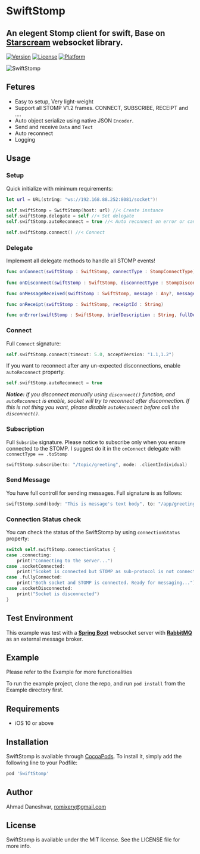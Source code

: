 # SwiftStomp

## An elegent Stomp client for swift, Base on [Starscream](https://github.com/daltoniam/Starscream) websocket library.

<!-- [![CI Status](https://img.shields.io/travis/Romixery/SwiftStomp.svg?style=flat)](https://travis-ci.org/Romixery/SwiftStomp) -->
[![Version](https://img.shields.io/cocoapods/v/SwiftStomp.svg?style=flat)](https://cocoapods.org/pods/SwiftStomp)
[![License](https://img.shields.io/cocoapods/l/SwiftStomp.svg?style=flat)](https://cocoapods.org/pods/SwiftStomp)
[![Platform](https://img.shields.io/cocoapods/p/SwiftStomp.svg?style=flat)](https://cocoapods.org/pods/SwiftStomp)

![SwiftStomp](https://raw.githubusercontent.com/Romixery/SwiftStomp/assets/Example/SwiftStomp/Assets/SS-Logo.jpg)

## Fetures
- Easy to setup, Very light-weight
- Support all STOMP V1.2 frames. CONNECT, SUBSCRIBE, RECEIPT and ....
- Auto object serialize using native JSON `Encoder`.
- Send and receive `Data` and `Text`
- Auto reconnect
- Logging

## Usage

### Setup
Quick initialize with minimum requirements:
```Swift
let url = URL(string: "ws://192.168.88.252:8081/socket")!
        
self.swiftStomp = SwiftStomp(host: url) //< Create instance
self.swiftStomp.delegate = self //< Set delegate
self.swiftStomp.autoReconnect = true //< Auto reconnect on error or cancel

self.swiftStomp.connect() //< Connect
```

### Delegate
Implement all delegate methods to handle all STOMP events!
```swift
func onConnect(swiftStomp : SwiftStomp, connectType : StompConnectType)
    
func onDisconnect(swiftStomp : SwiftStomp, disconnectType : StompDisconnectType)

func onMessageReceived(swiftStomp : SwiftStomp, message : Any?, messageId : String, destination : String)

func onReceipt(swiftStomp : SwiftStomp, receiptId : String)

func onError(swiftStomp : SwiftStomp, briefDescription : String, fullDescription : String?, receiptId : String?, type : StompErrorType)
```

### Connect
Full `Connect` signature:
```Swift
self.swiftStomp.connect(timeout: 5.0, acceptVersion: "1.1,1.2")
```
If you want to reconnect after any un-expected disconnections, enable `autoReconnect` property.
```swift
self.swiftStomp.autoReconnect = true
```
<b><i>Notice:</b> If you disconnect manually using `disconnect()` function, and `autoReconnect` is enable, socket will try to reconnect after disconnection. If this is not thing you want, please disable `autoReconnect` before call the `disconnect()`.</i>
 
### Subscription
Full `Subsribe` signature. Please notice to subscribe only when you ensure connected to the STOMP. I suggest do it in the `onConnect` delegate with `connectType == .toStomp`

```swift
swiftStomp.subscribe(to: "/topic/greeting", mode: .clientIndividual)
```

### Send Message
You have full controll for sending messages. Full signature is as follows:
```swift
swiftStomp.send(body: "This is message's text body", to: "/app/greeting", receiptId: "msg-\(Int.random(in: 0..<1000))", headers: [:])
```

### Connection Status check
You can check the status of the SwiftStomp by using `connectionStatus` property:

```swift
switch self.swiftStomp.connectionStatus {
case .connecting:
    print("Connecting to the server...")
case .socketConnected:
    print("Scoket is connected but STOMP as sub-protocol is not connected yet.")
case .fullyConnected:
    print("Both socket and STOMP is connected. Ready for messaging...")
case .socketDisconnected:
    print("Socket is disconnected")
}
```


## Test Environment
This example was test with a <b>[Spring Boot](https://spring.io)</b> websocket server with <b>[RabbitMQ](https://www.rabbitmq.com/)</b> as an external message broker.

## Example
Please refer to the Example for more functionalities

To run the example project, clone the repo, and run `pod install` from the Example directory first.

## Requirements

- iOS 10 or above

## Installation

SwiftStomp is available through [CocoaPods](https://cocoapods.org). To install
it, simply add the following line to your Podfile:

```ruby
pod 'SwiftStomp'
```

## Author

Ahmad Daneshvar, romixery@gmail.com

## License

SwiftStomp is available under the MIT license. See the LICENSE file for more info.
